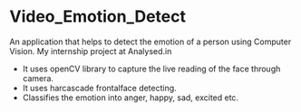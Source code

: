 # Video_Emotion_Detect
An application that helps to detect the emotion of a person using Computer Vision. My internship project at Analysed.in
- It uses openCV library to capture the live reading of the face through camera.
- It uses harcascade frontalface detecting.
- Classifies the emotion into anger, happy, sad, excited etc.
